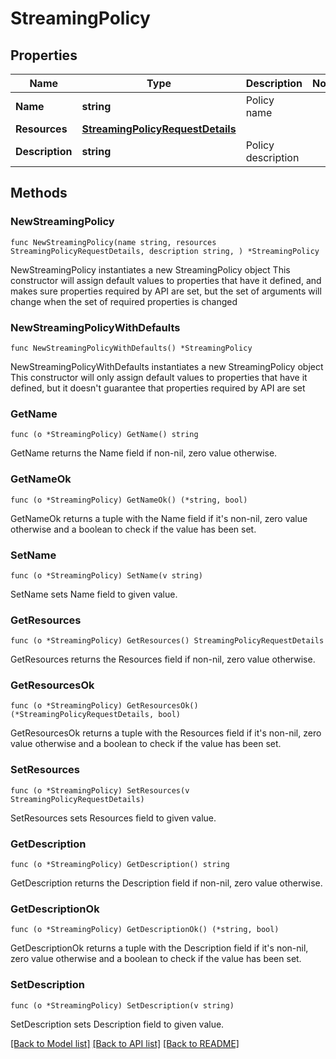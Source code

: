 # StreamingPolicy

## Properties

Name | Type | Description | Notes
------------ | ------------- | ------------- | -------------
**Name** | **string** | Policy name | 
**Resources** | [**StreamingPolicyRequestDetails**](StreamingPolicyRequestDetails.md) |  | 
**Description** | **string** | Policy description | 

## Methods

### NewStreamingPolicy

`func NewStreamingPolicy(name string, resources StreamingPolicyRequestDetails, description string, ) *StreamingPolicy`

NewStreamingPolicy instantiates a new StreamingPolicy object
This constructor will assign default values to properties that have it defined,
and makes sure properties required by API are set, but the set of arguments
will change when the set of required properties is changed

### NewStreamingPolicyWithDefaults

`func NewStreamingPolicyWithDefaults() *StreamingPolicy`

NewStreamingPolicyWithDefaults instantiates a new StreamingPolicy object
This constructor will only assign default values to properties that have it defined,
but it doesn't guarantee that properties required by API are set

### GetName

`func (o *StreamingPolicy) GetName() string`

GetName returns the Name field if non-nil, zero value otherwise.

### GetNameOk

`func (o *StreamingPolicy) GetNameOk() (*string, bool)`

GetNameOk returns a tuple with the Name field if it's non-nil, zero value otherwise
and a boolean to check if the value has been set.

### SetName

`func (o *StreamingPolicy) SetName(v string)`

SetName sets Name field to given value.


### GetResources

`func (o *StreamingPolicy) GetResources() StreamingPolicyRequestDetails`

GetResources returns the Resources field if non-nil, zero value otherwise.

### GetResourcesOk

`func (o *StreamingPolicy) GetResourcesOk() (*StreamingPolicyRequestDetails, bool)`

GetResourcesOk returns a tuple with the Resources field if it's non-nil, zero value otherwise
and a boolean to check if the value has been set.

### SetResources

`func (o *StreamingPolicy) SetResources(v StreamingPolicyRequestDetails)`

SetResources sets Resources field to given value.


### GetDescription

`func (o *StreamingPolicy) GetDescription() string`

GetDescription returns the Description field if non-nil, zero value otherwise.

### GetDescriptionOk

`func (o *StreamingPolicy) GetDescriptionOk() (*string, bool)`

GetDescriptionOk returns a tuple with the Description field if it's non-nil, zero value otherwise
and a boolean to check if the value has been set.

### SetDescription

`func (o *StreamingPolicy) SetDescription(v string)`

SetDescription sets Description field to given value.



[[Back to Model list]](../README.md#documentation-for-models) [[Back to API list]](../README.md#documentation-for-api-endpoints) [[Back to README]](../README.md)


